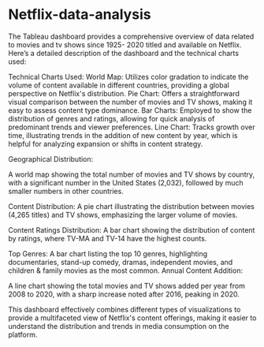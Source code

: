 # Netflix-data-analysis

The Tableau dashboard provides a comprehensive overview of data related to movies and tv shows since 1925- 2020 titled and available on Netflix. Here’s a detailed description of the dashboard and the technical charts used:

Technical Charts Used:
World Map: Utilizes color gradation to indicate the volume of content available in different countries, providing a global perspective on Netflix's distribution.
Pie Chart: Offers a straightforward visual comparison between the number of movies and TV shows, making it easy to assess content type dominance.
Bar Charts: Employed to show the distribution of genres and ratings, allowing for quick analysis of predominant trends and viewer preferences.
Line Chart: Tracks growth over time, illustrating trends in the addition of new content by year, which is helpful for analyzing expansion or shifts in content strategy.

Geographical Distribution:

A world map showing the total number of movies and TV shows by country, with a significant number in the United States (2,032), followed by much smaller numbers in other countries.

Content Distribution:
A pie chart illustrating the distribution between movies (4,265 titles) and TV shows, emphasizing the larger volume of movies.

Content Ratings Distribution:
A bar chart showing the distribution of content by ratings, where TV-MA and TV-14 have the highest counts.

Top Genres:
A bar chart listing the top 10 genres, highlighting documentaries, stand-up comedy, dramas, independent movies, and children & family movies as the most common.
Annual Content Addition:

A line chart showing the total movies and TV shows added per year from 2008 to 2020, with a sharp increase noted after 2016, peaking in 2020.

This dashboard effectively combines different types of visualizations to provide a multifaceted view of Netflix's content offerings, making it easier to understand the distribution and trends in media consumption on the platform.
